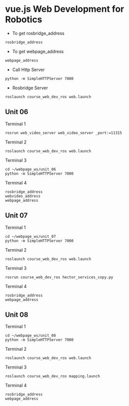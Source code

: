 # vue.js Web Development for Robotics 

- To get rosbridge_address

```
rosbridge_address
```

- To get webpage_address

```
webpage_address
```

- Call Http Server

```
python -m SimpleHTTPServer 7000
```

- Rosbridge Server

```
roslaunch course_web_dev_ros web.launch
```


## Unit 06

Terminal 1

```
rosrun web_video_server web_video_server _port:=11315
```

Terminal 2

```
roslaunch course_web_dev_ros web.launch
```

Terminal 3

```
cd ~/webpage_ws/unit_06
python -m SimpleHTTPServer 7000
```

Terminal 4

```
rosbridge_address
webvideo_address
webpage_address
```

## Unit 07 

Terminal 1

```
cd ~/webpage_ws/unit_07
python -m SimpleHTTPServer 7000
```

Terminal 2

```
roslaunch course_web_dev_ros web.launch
```

Terminal 3

```
rosrun course_web_dev_ros hector_services_copy.py
```

Terminal 4

```
rosbridge_address
webpage_address
```


## Unit 08

Terminal 1

```
cd ~/webpage_ws/unit_08
python -m SimpleHTTPServer 7000
```

Terminal 2

```
roslaunch course_web_dev_ros web.launch
```

Terminal 3

```
roslaunch course_web_dev_ros mapping.launch
```

Terminal 4

```
rosbridge_address
webpage_address
```